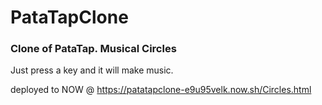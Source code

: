 # PataTapClone
### Clone of PataTap.   Musical Circles

Just press a key and it will make music.



deployed to NOW @
https://patatapclone-e9u95velk.now.sh/Circles.html